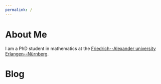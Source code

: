 ```yaml
---
permalink: /     
---
```


# About Me
I am a PhD student in mathematics at the [Friedrich--Alexander university Erlangen--Nürnberg](https://www.fau.eu/).
# Blog